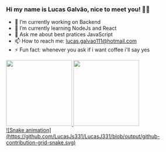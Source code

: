 ###  Hi my name is Lucas Galvão, nice to meet you! 👋🤵

- 🌠 I’m currently working on Backend
- 📘 I’m currently learning NodeJs and React
- 💬 Ask me about best pratices JavaScript
- 📫 How to reach me: lucas.galvao111@hotmail.com
- ⚡ Fun fact: whenever you ask if i want coffee i'll say yes

<div>
  <a href="https://github.com/LucasJS331">
  <img height="180em" src="https://github-readme-stats.vercel.app/api?username=Lucasjs331&show_icons=true&theme=github_dark&include_all_commits=true&count_private=true"/>
  <img height="180em" src="https://github-readme-stats.vercel.app/api/top-langs/?username=Lucasjs331&layout=compact&langs_count=7&theme=github_dark"/>
</div>
  
 <div>
   ![Snake animation](https://github.com/LucasJs331/LucasJ331/blob/output/github-contribution-grid-snake.svg)
   
 </di>
